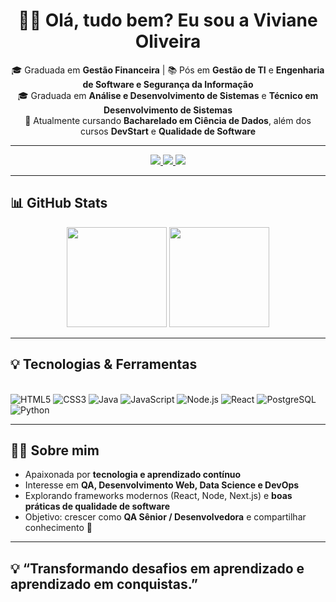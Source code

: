 <div align="center">
  
# 👩‍💻 Olá, tudo bem? Eu sou a **Viviane Oliveira**

🎓 Graduada em **Gestão Financeira** | 📚 Pós em **Gestão de TI** e **Engenharia de Software e Segurança da Informação**  
🎓 Graduada em **Análise e Desenvolvimento de Sistemas** e **Técnico em Desenvolvimento de Sistemas**  
🚀 Atualmente cursando **Bacharelado em Ciência de Dados**, além dos cursos **DevStart** e **Qualidade de Software**  

---

<a href="mailto:viviany-oliveira@hotmail.com">
  <img src="https://img.shields.io/badge/Outlook-8B5E3C?style=for-the-badge&logo=microsoft-outlook&logoColor=white" />
</a>
<a href="https://www.linkedin.com/in/viviane-oliveira-251659247" target="_blank">
  <img src="https://img.shields.io/badge/LinkedIn-D4A373?style=for-the-badge&logo=linkedin&logoColor=white" />
</a>
<a href="https://github.com/vivianeoliveirah">
  <img src="https://img.shields.io/badge/GitHub-F5CAC3?style=for-the-badge&logo=github&logoColor=black" />
</a>

</div>

---

## 📊 GitHub Stats
<div align="center">
  <img height="160em" src="https://github-readme-stats.vercel.app/api?username=vivianeoliveirah&show_icons=true&theme=rose_pine&hide_border=true&count_private=true&include_all_commits=true"/>
  <img height="160em" src="https://github-readme-stats.vercel.app/api/top-langs/?username=vivianeoliveirah&layout=compact&theme=rose_pine&hide_border=true"/>
</div>

---

## 💡 Tecnologias & Ferramentas
<div style="display: inline_block"><br>
  <img alt="HTML5" src="https://img.shields.io/badge/HTML5-DDB892?style=for-the-badge&logo=html5&logoColor=white"/>
  <img alt="CSS3" src="https://img.shields.io/badge/CSS3-7F5539?style=for-the-badge&logo=css3&logoColor=white"/>
  <img alt="Java" src="https://img.shields.io/badge/Java-9C6644?style=for-the-badge&logo=openjdk&logoColor=white"/>
  <img alt="JavaScript" src="https://img.shields.io/badge/JavaScript-E5989B?style=for-the-badge&logo=javascript&logoColor=black"/>
  <img alt="Node.js" src="https://img.shields.io/badge/Node.js-B08968?style=for-the-badge&logo=node.js&logoColor=white"/>
  <img alt="React" src="https://img.shields.io/badge/React-DDBEA9?style=for-the-badge&logo=react&logoColor=61DAFB"/>
  <img alt="PostgreSQL" src="https://img.shields.io/badge/PostgreSQL-A98467?style=for-the-badge&logo=postgresql&logoColor=white"/>
  <img alt="Python" src="https://img.shields.io/badge/Python-FFB5A7?style=for-the-badge&logo=python&logoColor=white"/>
</div>

---

## 👩‍💻 Sobre mim
- Apaixonada por **tecnologia e aprendizado contínuo**  
- Interesse em **QA, Desenvolvimento Web, Data Science e DevOps**  
- Explorando frameworks modernos (React, Node, Next.js) e **boas práticas de qualidade de software**  
- Objetivo: crescer como **QA Sênior / Desenvolvedora** e compartilhar conhecimento 🚀  

---

## 💡 “Transformando desafios em aprendizado e aprendizado em conquistas.”

